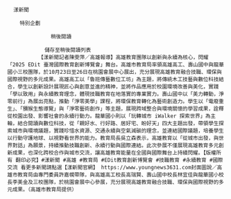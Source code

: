 
      漾新聞
      
        特別企劃
      
                  稍後閱讀
                
                儲存至稍後閱讀列表
              【漾新聞記者陳雯萍／高雄報導】高雄教育團隊以創新與永續為核心，閃耀「2025 EDit 臺灣國際教育創新博覽會」舞台。高雄市教育局率領高雄高工、壽山國中與龍華國小三校團隊，於10月23日至26日在桃園會展中心展出，充分展現高雄教育融合技職、環保與國際視野的多元成果。高雄高工以「魯班傳藝數位工坊」為主題，將傳統木工技藝與數位科技結合，學生以創新設計展現匠心與創意並進的精神，並將作品應用於校園環境改善與美化，實踐「學以致用」與永續教育理念，體現技職教育在地落實的專業實力。壽山國中以「美力轉動，淨零前行」為展出亮點，推動「淨零美學」課程，將環保教育轉化為藝術創造力。學生以「電廢重生」、「獼猴生態導覽」與「淨零藝術創作」等主題，展現跨域整合與環境關懷的學習成果，詮釋從校園出發、影響社會的永續行動力。龍華國小則以「玩轉城市 iWalker 探索世界」為主軸，結合閱讀與數位科技，從「親好水、行好路、居好宅、盼好天」四大主題出發，帶領學生探索城市與環境議題，實踐珍惜水資源、交通永續與空氣減碳的理念，並連結國際議題，培養學生以行動守護地球、以視野看世界的能力。教育局長吳立森表示，高雄教育以「從城市出發，與世界對話」為願景，持續推動技職創新、永續行動與國際連結。此次參展不僅展現高雄教育多元創新成果，也深化跨校合作與城市交流，讓高雄教育能量在全國與國際舞台上持續閃耀。【版權所有 翻印必究】#漾新聞 #高雄 #教育局 #EDit教育創新博覽會 #技職教育 #永續教育 #國際交流 看更多新聞請點選【漾新聞官網】 https://www.youngnews3631.com封面圖說／高雄市教育局由專門委員許嘉幌帶隊，與高雄高工校長高瑞賢、壽山國中校長林宜佳與龍華國小校長李美金及三校團隊，於桃園會展中心參展，充分展現高雄教育融合技職、環保與國際視野的多元成果。（高雄市教育局提供）
